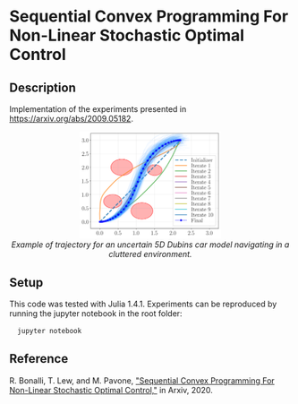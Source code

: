 # Sequential Convex Programming For Non-Linear Stochastic Optimal Control

## Description

Implementation of the experiments presented in https://arxiv.org/abs/2009.05182.

<p align="center">
  <img src="results/dubins5D/0_noxylabels.png" width="50%"/>
  <br /><em>Example of trajectory for an uncertain 5D Dubins car model navigating in a cluttered environment.</em>
</p>

## Setup

This code was tested with Julia 1.4.1. Experiments can be reproduced by running the jupyter notebook in the root folder:
```bash
  jupyter notebook
```

## Reference

R. Bonalli, T. Lew, and M. Pavone, ["Sequential Convex Programming For Non-Linear Stochastic Optimal Control,"](https://arxiv.org/abs/2009.05182) in Arxiv, 2020.